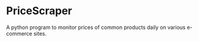 # PriceScraper
A python program to monitor prices of common products daily on various e-commerce sites. 

